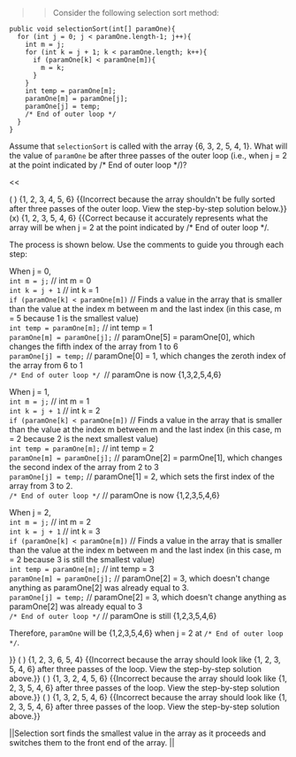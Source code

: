 >>Consider the following selection sort method:
<pre><code>public void selectionSort(int[] paramOne){
  for (int j = 0; j &lt; paramOne.length-1; j++){
    int m = j;
    for (int k = j + 1; k &lt; paramOne.length; k++){
      if (paramOne[k] &lt; paramOne[m]){
        m = k;
      }
    }
    int temp = paramOne[m];  
    paramOne[m] = paramOne[j];
    paramOne[j] = temp;
    /* End of outer loop */
  }
}
</code></pre>
<p>Assume that <code>selectionSort</code> is called with the array {6, 3, 2, 5, 4, 1}. What will the value of <code>paramOne</code> be after three passes of the outer loop (i.e., when j = 2 at the point indicated by /* End of outer loop */)?</p><<

( ) {1, 2, 3, 4, 5, 6} {{Incorrect because the array shouldn't be fully sorted after three passes of the outer loop. View the step-by-step solution below.}}
(x) {1, 2, 3, 5, 4, 6} {{Correct because it accurately represents what the array will be when j = 2 at the point indicated by /* End of outer loop &#42;/. <p>The process is shown below. Use the comments to guide you through each step:</p> 
<p>When j = 0,<br/>
<code>int m = j;</code> // int m = 0<br/>
<code>int k = j + 1</code> // int k = 1<br/>
<code>if (paramOne[k] &lt; paramOne[m])</code> // Finds a value in the array that is smaller than the value at the index m between m and the last index (in this case, m = 5 because 1 is the smallest value)<br/>
<code>int temp = paramOne[m];</code> // int temp = 1<br/>
<code>paramOne[m] = paramOne[j];</code> // paramOne[5] = paramOne[0], which changes the fifth index of the array from 1 to 6<br/>
<code>paramOne[j] = temp;</code> // paramOne[0] = 1, which changes the zeroth index of the array from 6 to 1<br/>
<code>/* End of outer loop */ </code>// paramOne is now {1,3,2,5,4,6}</p>
<p>When j = 1,<br/>
<code>int m = j;</code> // int m = 1<br/>
<code>int k = j + 1</code> // int k = 2<br/>
<code>if (paramOne[k] &lt; paramOne[m])</code> // Finds a value in the array that is smaller than the value at the index m between m and the last index (in this case, m = 2 because 2 is the next smallest value)<br/>
<code>int temp = paramOne[m];</code> // int temp = 2<br/>
<code>paramOne[m] = paramOne[j];</code> // paramOne[2] = parmOne[1], which changes the second index of the array from 2 to 3<br/>
<code>paramOne[j] = temp;</code> // paramOne[1] = 2, which sets the first index of the array from 3 to 2.<br/>
<code>/* End of outer loop */</code> // paramOne is now {1,2,3,5,4,6}</p>
<p>When j = 2,<br/>
<code>int m = j;</code> // int m = 2<br/>
<code>int k = j + 1</code> // int k = 3<br/>
<code>if (paramOne[k] &lt; paramOne[m])</code> // Finds a value in the array that is smaller than the value at the index m between m and the last index (in this case, m = 2 because 3 is still the smallest value) <br/>
<code>int temp = paramOne[m];</code> // int temp = 3<br/>
<code>paramOne[m] = paramOne[j];</code> // paramOne[2] = 3, which doesn't change anything as paramOne[2] was already equal to 3.<br/>
<code>paramOne[j] = temp;</code> // paramOne[2] = 3, which doesn't change anything as paramOne[2] was already equal to 3<br/>
<code>/* End of outer loop */</code> // paramOne is still {1,2,3,5,4,6}</p> <p>Therefore, <code>paramOne</code> will be {1,2,3,5,4,6} when j = 2 at <code>/* End of outer loop */</code>.</p>}}
( ) {1, 2, 3, 6, 5, 4} {{Incorrect because the array should look like {1, 2, 3, 5, 4, 6} after three passes of the loop. View the step-by-step solution above.}}
( ) {1, 3, 2, 4, 5, 6} {{Incorrect because the array should look like {1, 2, 3, 5, 4, 6} after three passes of the loop. View the step-by-step solution above.}}
( ) {1, 3, 2, 5, 4, 6} {{Incorrect because the array should look like {1, 2, 3, 5, 4, 6} after three passes of the loop. View the step-by-step solution above.}}

||Selection sort finds the smallest value in the array as it proceeds and switches them to the front end of the array. ||
